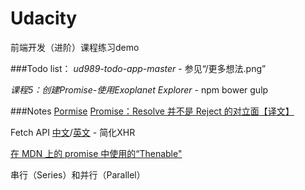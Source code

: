 # Udacity

前端开发（进阶）课程练习demo

###Todo list：
*ud989-todo-app-master*
	- 参见“/更多想法.png”
	
*课程5：创建Promise-使用Exoplanet Explorer*
	- npm bower gulp
	
###Notes
[Pormise](https://developers.google.cn/web/fundamentals/primers/promises#javascript_promise)
[Promise：Resolve 并不是 Reject 的对立面【译文】](https://discussions.youdaxue.com/t/promise-resolve-reject/55668)

Fetch API [中文](https://segmentfault.com/a/1190000006039533)/[英文](https://davidwalsh.name/fetch)
	- 简化XHR
	
[在 MDN 上的 promise 中使用的“Thenable"](https://developer.mozilla.org/zh-CN/docs/Web/JavaScript/Reference/Global_Objects/Promise#%E6%96%B9%E6%B3%95)

串行（Series）和并行（Parallel）